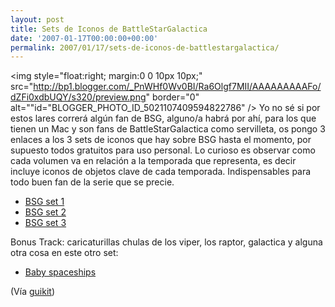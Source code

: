 ```yaml
---
layout: post
title: Sets de Iconos de BattleStarGalactica
date: '2007-01-17T00:00:00+00:00'
permalink: 2007/01/17/sets-de-iconos-de-battlestargalactica/
---
```

<img style="float:right; margin:0 0 10px 10px;" src="http://bp1.blogger.com/_PnWHf0Wv0BI/Ra6Olgf7MII/AAAAAAAAAFo/dZFi0xdbUQY/s320/preview.png" border="0" alt=""id="BLOGGER_PHOTO_ID_5021107409594822786" />
Yo no sé si por estos lares correrá algún fan de BSG, alguno/a habrá por ahí, para los que tienen un Mac y son fans de BattleStarGalactica como servilleta, os pongo 3 enlaces a los 3 sets de iconos que hay sobre BSG hasta el momento, por supuesto todos gratuitos para uso personal. Lo curioso es observar como cada volumen va en relación a la temporada que representa, es decir incluye iconos de objetos clave de cada temporada. Indispensables para todo buen fan de la serie que se precie.

- <a href="http://iconfactory.com/freeware/preview/bsg1">BSG set 1</a>
- <a href="http://iconfactory.com/freeware/preview/bsg2">BSG set 2</a>
- <a href="http://iconfactory.com/freeware/preview/bsg3">BSG set 3</a>

Bonus Track: caricaturillas chulas de los viper, los raptor, galactica y alguna otra cosa en este otro set:

- <a href="http://iconfactory.com/freeware/preview/bss1">Baby spaceships</a>

(Vía <a href="http://www.guikit.com/news.php?2007/01/16/1065-battlestar-galactica-vol-3">guikit</a>)
